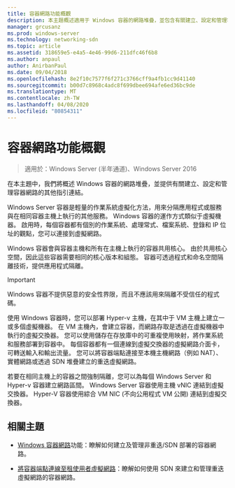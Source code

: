 ```yaml
---
title: 容器網路功能概觀
description: 本主題概述適用于 Windows 容器的網路堆疊，並包含有關建立、設定和管理容器網路的其他指引連結。
manager: grcusanz
ms.prod: windows-server
ms.technology: networking-sdn
ms.topic: article
ms.assetid: 318659e5-e4a5-4e46-99d6-211dfc46f6b8
ms.author: anpaul
author: AnirbanPaul
ms.date: 09/04/2018
ms.openlocfilehash: 8e2f10c7577f6f271c3766cff9a4fb1cc9d41140
ms.sourcegitcommit: b00d7c8968c4adc8f699dbee694afe6ed36bc9de
ms.translationtype: MT
ms.contentlocale: zh-TW
ms.lasthandoff: 04/08/2020
ms.locfileid: "80854311"
---
```

# <a name="container-networking-overview"></a>容器網路功能概觀

>適用於：Windows Server (半年通道)、Windows Server 2016

在本主題中，我們將概述 Windows 容器的網路堆疊，並提供有關建立、設定和管理容器網路的其他指引連結。

Windows Server 容器是輕量的作業系統虛擬化方法，用來分隔應用程式或服務與在相同容器主機上執行的其他服務。 Windows 容器的運作方式類似于虛擬機器。 啟用時，每個容器都有個別的作業系統、處理常式、檔案系統、登錄和 IP 位址的觀點，您可以連接到虛擬網路。 

Windows 容器會與容器主機和所有在主機上執行的容器共用核心。 由於共用核心空間，因此這些容器需要相同的核心版本和組態。 容器可透過程式和命名空間隔離技術，提供應用程式隔離。

>[!IMPORTANT]
>Windows 容器不提供惡意的安全性界限，而且不應該用來隔離不受信任的程式碼。 

使用 Windows 容器時，您可以部署 Hyper-v 主機，在其中于 VM 主機上建立一或多個虛擬機器。 在 VM 主機內，會建立容器，而網路存取是透過在虛擬機器中執行的虛擬交換器。 您可以使用儲存在存放庫中的可重複使用映射，將作業系統和服務部署到容器中。 每個容器都有一個連線到虛擬交換器的虛擬網路介面卡，可轉送輸入和輸出流量。 您可以將容器端點連接至本機主機網路（例如 NAT）、實體網路或透過 SDN 堆疊建立的重迭虛擬網路。

若要在相同主機上的容器之間強制隔離，您可以為每個 Windows Server 和 Hyper-v 容器建立網路區間。 Windows Server 容器使用主機 vNIC 連結到虛擬交換器。 Hyper-V 容器使用綜合 VM NIC (不向公用程式 VM 公開) 連結到虛擬交換器。 

## <a name="related-topics"></a>相關主題 

- [Windows 容器網路](https://docs.microsoft.com/virtualization/windowscontainers/container-networking/architecture)功能：瞭解如何建立及管理非重迭/SDN 部署的容器網路。

- [將容器端點連線至租使用者虛擬網路](../../manage/Connect-container-endpoints-to-a-Tenant-Virtual-Network.md)：瞭解如何使用 SDN 來建立和管理重迭虛擬網路的容器網路。 